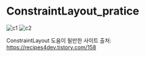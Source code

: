 # ConstraintLayout_pratice
![c1](https://user-images.githubusercontent.com/74279319/177046615-cb137340-04eb-430c-831a-c4d249eedcfe.PNG)
![c2](https://user-images.githubusercontent.com/74279319/177046622-eba1ba23-eb5f-4b18-8a4b-02b7fc40ff4b.PNG)

 ConstraintLayout 도움이 될만한 사이트
출처: https://recipes4dev.tistory.com/158
